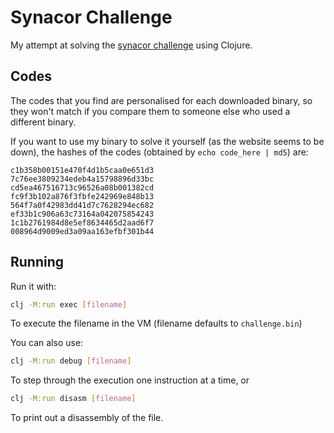 # Synacor Challenge

My attempt at solving the [synacor challenge](https://challenge.synacor.com) using Clojure.

## Codes

The codes that you find are personalised for each downloaded binary, so they won't match
if you compare them to someone else who used a different binary.

If you want to use my binary to solve it yourself (as the website seems to be down),
the hashes of the codes (obtained by `echo code_here | md5`) are:

```text
c1b358b00151e470f4d1b5caa0e651d3
7c76ee3809234edeb4a15798896d33bc
cd5ea467516713c96526a08b001382cd
fc9f3b102a876f3fbfe242969e848b13
564f7a0f42983dd41d7c7628294ec682
ef33b1c906a63c73164a042075854243
1c1b2761984d8e5ef8634465d2aad6f7
008964d9009ed3a09aa163efbf301b44
```

## Running

Run it with:

```bash
clj -M:run exec [filename]
```

To execute the filename in the VM (filename defaults to `challenge.bin`)

You can also use:

```bash
clj -M:run debug [filename]
```

To step through the execution one instruction at a time, or

```bash
clj -M:run disasm [filename]
```

To print out a disassembly of the file.

